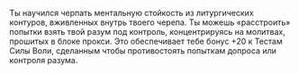 Ты научился черпать ментальную стойкость из литургических контуров, вживленных внутрь твоего черепа. Ты можешь «расстроить» попытки взять твой разум под контроль, концентрируясь на молитвах, прошитых в блоке прокси. Это обеспечивает тебе бонус +20 к Тестам Силы Воли, сделанным чтобы противостоять попыткам допроса или контроля разума.